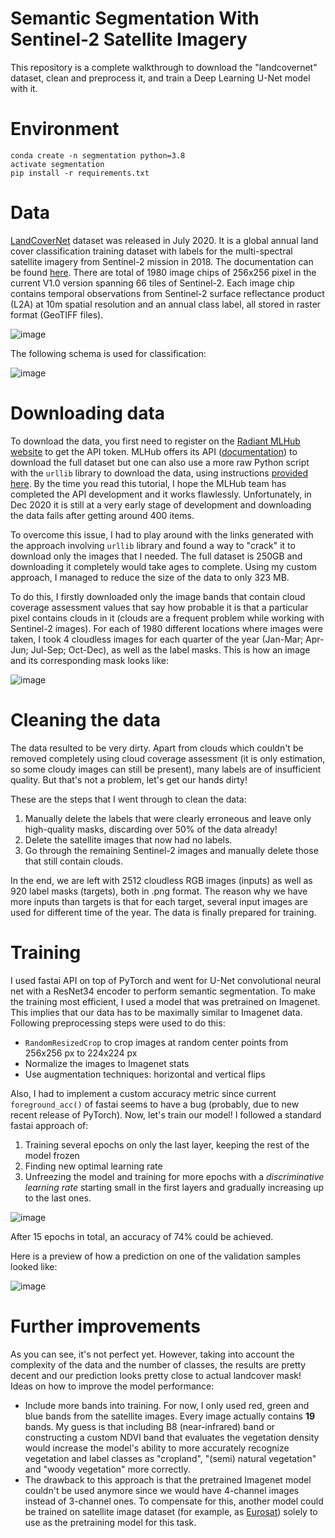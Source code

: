 # Semantic Segmentation With Sentinel-2 Satellite Imagery
This repository is a complete walkthrough to download the "landcovernet" dataset, clean and preprocess it, and train a Deep Learning U-Net model with it.

# Environment
```
conda create -n segmentation python=3.8
activate segmentation
pip install -r requirements.txt
```

# Data
[LandCoverNet](https://registry.mlhub.earth/10.34911/rdnt.d2ce8i/) dataset was released in July 2020. It is a global annual land cover classification training dataset with labels for the multi-spectral satellite imagery from Sentinel-2 mission in 2018. The documentation can be found [here](https://radiant-mlhub.s3-us-west-2.amazonaws.com/landcovernet/Documentation.pdf). There are total of 1980 image chips of 256x256 pixel in the current V1.0 version spanning 66 tiles of Sentinel-2. Each image chip contains temporal observations from Sentinel-2 surface reflectance product (L2A) at 10m spatial resolution and an annual class label, all stored in raster format (GeoTIFF files).

![image](/docs/landcovernet.jpg)

The following schema is used for classification:

![image](/docs/annotations.jpg)

# Downloading data
To download the data, you first need to register on the [Radiant MLHub website](http://www.mlhub.earth/) to get the API token. MLHub offers its API ([documentation](https://docs.mlhub.earth/)) to download the full dataset but one can also use a more raw Python script with the `urllib` library to download the data, using instructions [provided here](https://github.com/radiantearth/mlhub-tutorials/blob/master/notebooks/radiant-mlhub-landcovernet.ipynb). By the time you read this tutorial, I hope the MLHub team has completed the API development and it works flawlessly. Unfortunately, in Dec 2020 it is still at a very early stage of development and downloading the data fails after getting around 400 items.

To overcome this issue, I had to play around with the links generated with the approach involving `urllib` library and found a way to "crack" it to download only the images that I needed. The full dataset is 250GB and downloading it completely would take ages to complete. Using my custom approach, I managed to reduce the size of the data to only 323 MB.

To do this, I firstly downloaded only the image bands that contain cloud coverage assessment values that say how probable it is that a particular pixel contains clouds in it (clouds are a frequent problem while working with Sentinel-2 images). For each of 1980 different locations where images were taken, I took 4 cloudless images for each quarter of the year (Jan-Mar; Apr-Jun; Jul-Sep; Oct-Dec), as well as the label masks. This is how an image and its corresponding mask looks like:

![image](/docs/label_preview.jpg)

# Cleaning the data
The data resulted to be very dirty. Apart from clouds which couldn't be removed completely using cloud coverage assessment (it is only estimation, so some cloudy images can still be present), many labels are of insufficient quality. But that's not a problem, let's get our hands dirty!

These are the steps that I went through to clean the data:
1. Manually delete the labels that were clearly erroneous and leave only high-quality masks, discarding over 50% of the data already! 
2. Delete the satellite images that now had no labels. 
3. Go through the remaining Sentinel-2 images and manually delete those that still contain clouds.

In the end, we are left with 2512 cloudless RGB images (inputs) as well as 920 label masks (targets), both in .png format. The reason why we have more inputs than targets is that for each target, several input images are used for different time of the year. The data is finally prepared for training.

# Training
I used fastai API on top of PyTorch and went for U-Net convolutional neural net with a ResNet34 encoder to perform semantic segmentation. To make the training most efficient, I used a model that was pretrained on Imagenet. This implies that our data has to be maximally similar to Imagenet data. Following preprocessing steps were used to do this:
- `RandomResizedCrop` to crop images at random center points from 256x256 px to 224x224 px
- Normalize the images to Imagenet stats
- Use augmentation techniques: horizontal and vertical flips

Also, I had to implement a custom accuracy metric since current `foreground_acc()` of fastai seems to have a bug (probably, due to new recent release of PyTorch). Now, let's train our model! I followed a standard fastai approach of:
1. Training several epochs on only the last layer, keeping the rest of the model frozen
2. Finding new optimal learning rate
3. Unfreezing the model and training for more epochs with a *discriminative learning rate* starting small in the first layers and gradually increasing up to the last ones.

![image](/docs/training.jpg)

After 15 epochs in total, an accuracy of 74% could be achieved.

Here is a preview of how a prediction on one of the validation samples looked like:

![image](/docs/preds.jpg)

# Further improvements
As you can see, it's not perfect yet. However, taking into account the complexity of the data and the number of classes, the results are pretty decent and our prediction looks pretty close to actual landcover mask! Ideas on how to improve the model performance:
- Include more bands into training. For now, I only used red, green and blue bands from the satellite images. Every image actually contains **19** bands. My guess is that including B8 (near-infrared) band or constructing a custom NDVI band that evaluates the vegetation density would increase the model's ability to more accurately recognize vegetation and label classes as "cropland", "(semi) natural vegetation" and "woody vegetation" more correctly. 
- The drawback to this approach is that the pretrained Imagenet model couldn't be used anymore since we would have 4-channel images instead of 3-channel ones. To compensate for this, another model could be trained on satellite image dataset (for example, as [Eurosat](https://arxiv.org/abs/1709.00029)) solely to use as the pretraining model for this task.
